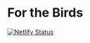 # For the Birds

[![Netlify Status](https://api.netlify.com/api/v1/badges/c6fdffe0-0818-4b15-a0dc-0c9f9ee14ce5/deploy-status)](https://app.netlify.com/sites/blissful-lamarr-bcdc30/deploys)